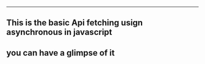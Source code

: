 --------------------------------------------------------------------------------------------------------------------------------------------------------------------------------------
This is the basic Api fetching usign asynchronous in javascript 
----------------------------------------------------------------------------------------------------------------------------------------------------------------------------------------
you can have a glimpse of it
--------------------------------------------------------------------------------------------------------------------------------------------------------------------------------------
